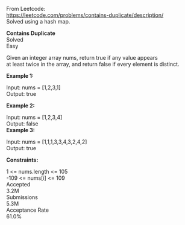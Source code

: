 From Leetcode:  
https://leetcode.com/problems/contains-duplicate/description/  
Solved using a hash map.  

**Contains Duplicate**  
Solved  
Easy  

Given an integer array nums, return true if any value appears  
at least twice in the array, and return false if every element is distinct.  

**Example 1:**  

Input: nums = [1,2,3,1]  
Output: true  

**Example 2:**  

Input: nums = [1,2,3,4]  
Output: false  
**Example 3:**  

Input: nums = [1,1,1,3,3,4,3,2,4,2]  
Output: true  
 

**Constraints:**  

1 <= nums.length <= 105  
-109 <= nums[i] <= 109  
Accepted  
3.2M  
Submissions  
5.3M  
Acceptance Rate  
61.0%  